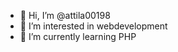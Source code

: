 - 👋 Hi, I’m @attila00198
- 👀 I’m interested in webdevelopment
- 🌱 I’m currently learning PHP

<!---
attila00198/attila00198 is a ✨ special ✨ repository because its `README.md` (this file) appears on your GitHub profile.
You can click the Preview link to take a look at your changes.
--->
